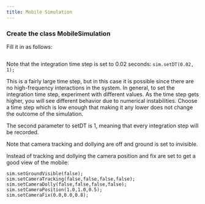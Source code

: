 ```yaml
---
title: Mobile Simulation
---
```


### Create the class MobileSimulation
   Fill it in as follows:

<pre><code data-url-index="0" data-snippet="complete" id="MobileSimulation"></code></pre>

Note that the integration time step is set to 0.02 seconds: `sim.setDT(0.02, 1);`

This is a fairly large time step, but in this case it is possible since there are no high-frequency interactions in the system. In general, to set the integration time step, experiment with different values. As the time step gets higher, you will see different behavior due to numerical instabilities. Choose a time step which is low enough that making it any lower does not change the outcome of the simulation. 

The second parameter to setDT is 1, meaning that every integration step will be recorded.

Note that camera tracking and dollying are off and ground is set to invisible.

Instead of tracking and dollying the camera position and fix are set to get a good view of the mobile:

   `sim.setGroundVisible(false);`  
   `sim.setCameraTracking(false,false,false,false);`  
   `sim.setCameraDolly(false,false,false,false);`  
   `sim.setCameraPosition(1.0,1.0,0.5);`  
   `sim.setCameraFix(0.0,0.0,0.8);`  
   
<script src="../snippetautomation/codesnippets.js" sources=Array.of("https://rawgit.com/ihmcrobotics/ihmc-open-robotics-software/master/example-simulations/src/main/java/us/ihmc/exampleSimulations/mobile/MobileSimulation.java")></script>